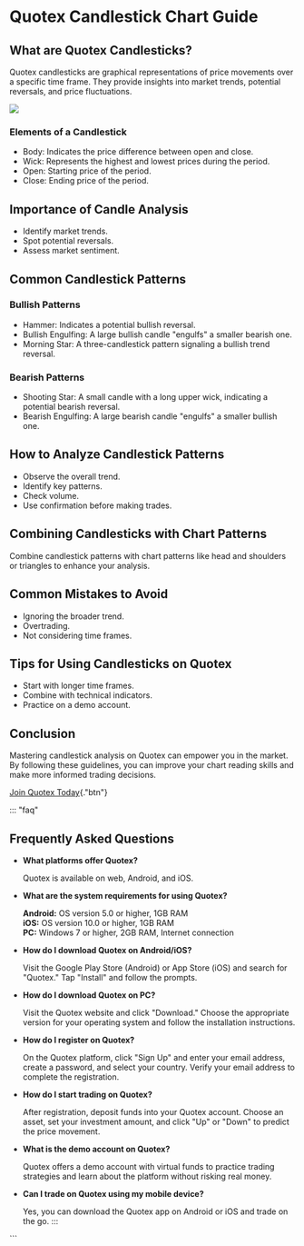 # Quotex Candlestick Chart Guide

## What are Quotex Candlesticks?

Quotex candlesticks are graphical representations of price movements
over a specific time frame. They provide insights into market trends,
potential reversals, and price fluctuations.

[![](https://static.quotex.io/files/4_en/300_250.jpg)](https://traff.sbs/brokerqxlid)

### Elements of a Candlestick

-   Body: Indicates the price difference between open and close.
-   Wick: Represents the highest and lowest prices during the period.
-   Open: Starting price of the period.
-   Close: Ending price of the period.

## Importance of Candle Analysis

-   Identify market trends.
-   Spot potential reversals.
-   Assess market sentiment.

## Common Candlestick Patterns

### Bullish Patterns

-   Hammer: Indicates a potential bullish reversal.
-   Bullish Engulfing: A large bullish candle "engulfs" a smaller
    bearish one.
-   Morning Star: A three-candlestick pattern signaling a bullish trend
    reversal.

### Bearish Patterns

-   Shooting Star: A small candle with a long upper wick, indicating a
    potential bearish reversal.
-   Bearish Engulfing: A large bearish candle "engulfs" a smaller
    bullish one.

## How to Analyze Candlestick Patterns

-   Observe the overall trend.
-   Identify key patterns.
-   Check volume.
-   Use confirmation before making trades.

## Combining Candlesticks with Chart Patterns

Combine candlestick patterns with chart patterns like head and shoulders
or triangles to enhance your analysis.

## Common Mistakes to Avoid

-   Ignoring the broader trend.
-   Overtrading.
-   Not considering time frames.

## Tips for Using Candlesticks on Quotex

-   Start with longer time frames.
-   Combine with technical indicators.
-   Practice on a demo account.

## Conclusion

Mastering candlestick analysis on Quotex can empower you in the market.
By following these guidelines, you can improve your chart reading skills
and make more informed trading decisions.

[Join Quotex
Today](\%22https://traff.sbs/brokerqxsignup\%22){."btn"}

::: \"faq\"
## Frequently Asked Questions

-   **What platforms offer Quotex?**

    Quotex is available on web, Android, and iOS.

-   **What are the system requirements for using Quotex?**

    **Android:** OS version 5.0 or higher, 1GB RAM\
    **iOS:** OS version 10.0 or higher, 1GB RAM\
    **PC:** Windows 7 or higher, 2GB RAM, Internet connection

-   **How do I download Quotex on Android/iOS?**

    Visit the Google Play Store (Android) or App Store (iOS) and search
    for "Quotex." Tap "Install" and follow the prompts.

-   **How do I download Quotex on PC?**

    Visit the Quotex website and click "Download." Choose the
    appropriate version for your operating system and follow the
    installation instructions.

-   **How do I register on Quotex?**

    On the Quotex platform, click "Sign Up" and enter your email
    address, create a password, and select your country. Verify your
    email address to complete the registration.

-   **How do I start trading on Quotex?**

    After registration, deposit funds into your Quotex account. Choose
    an asset, set your investment amount, and click "Up" or
    "Down" to predict the price movement.

-   **What is the demo account on Quotex?**

    Quotex offers a demo account with virtual funds to practice trading
    strategies and learn about the platform without risking real money.

-   **Can I trade on Quotex using my mobile device?**

    Yes, you can download the Quotex app on Android or iOS and trade on
    the go.
:::

\`\`\`


